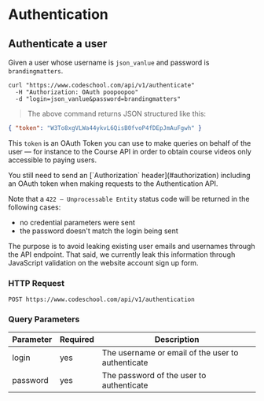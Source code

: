# Authentication

## Authenticate a user

Given a user whose username is `json_vanlue` and password is `brandingmatters`.

```shell
curl "https://www.codeschool.com/api/v1/authenticate"
  -H "Authorization: OAuth poopoopoo"
  -d "login=json_vanlue&password=brandingmatters"
```

> The above command returns JSON structured like this:

```json
{ "token": "W3To8xgVLWa44ykvL6QisB0fvoP4fDEpJmAuFgwh" }
```

This `token` is an OAuth Token you can use to make queries on
behalf of the user — for instance to the Course API in order to obtain
course videos only accessible to paying users.

<aside class="notice">
You still need to send an [`Authorization` header](#authorization)
including an OAuth token when making requests to the Authentication API.
</aside>

Note that a `422 — Unprocessable Entity` status code will be returned in
the following cases:
- no credential parameters were sent
- the password doesn't match the login being sent

The purpose is to avoid leaking existing user emails and usernames through
the API endpoint. That said, we currently leak this information through
JavaScript validation on the website account sign up form.

### HTTP Request

`POST https://www.codeschool.com/api/v1/authentication`

### Query Parameters

Parameter | Required | Description
--------- | -------- | -----------
login     | yes      | The username or email of the user to authenticate
password  | yes      | The password of the user to authenticate
